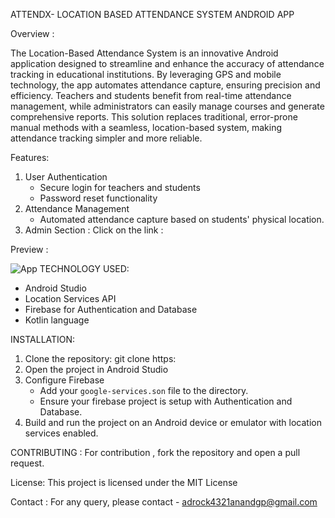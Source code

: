 

ATTENDX- 
LOCATION BASED ATTENDANCE SYSTEM ANDROID APP

Overview : 

The Location-Based Attendance System is an innovative Android application designed to 
streamline and enhance the accuracy of attendance tracking in educational institutions.
By leveraging GPS and mobile technology, the app automates attendance capture, ensuring precision and efficiency. 
Teachers and students benefit from real-time attendance management, while administrators can easily manage courses
and generate comprehensive reports. This solution replaces traditional, error-prone manual methods with a seamless, 
location-based system, making attendance tracking simpler and more reliable.

Features: 
1. User Authentication
   - Secure login for teachers and students
   - Password reset functionality
2. Attendance Management
   - Automated attendance capture based on students' physical location.
3. Admin Section :
   Click on the link :

Preview : 

 ![App](https://github.com/Anand-Prasad-14/AttendX/assets/118905953/26d36f4d-2ff4-44ee-b7e3-a8990144e118)
TECHNOLOGY USED:
- Android Studio
- Location Services API
- Firebase for Authentication and Database
- Kotlin language

INSTALLATION:
  1. Clone the repository:
     git clone https:
  2. Open the project in Android Studio
  3. Configure Firebase
     - Add your `google-services.son` file to the directory.
     - Ensure your firebase project is setup with Authentication and Database.
  4. Build and run the project on an Android device or emulator with location services enabled.

CONTRIBUTING : 
For contribution , fork the repository and open a pull request.

License: 
This project is licensed under the MIT License

Contact :
For any query, please contact - adrock4321anandgp@gmail.com


